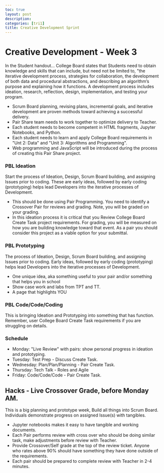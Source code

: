```yaml
---
toc: true
layout: post
description: 
categories: [tri1]
title: Creative Development Sprint
---
```


# Creative Development - Week 3
In the Student handout... College Board states that Students need to obtain knowledge and skills that can include, but need not be limited to, "the iterative development process, strategies for collaboration, the development of both data and procedural abstractions, and describing an algorithm’s purpose and explaining how it functions. A development process includes ideation, research, reflection, design, implementation, and testing your program.
- Scrum Board planning, revising plans, incremental goals, and iterative development are proven methods toward achieving a successful delivery.
- Pair Share team needs to work together to optimize delivery to Teacher. 
- Each student needs to become competent in HTML fragments, Jupyter Notebooks, and Python.
- Each student needs to learn and apply College Board requirements in "Unt 2: Data" and "Unit 3: Algorithms and Programming".  
- Web programming and JavaScript will be introduced during the process of creating this Pair Share project.

### PBL Ideation
Start the process of Ideation, Design, Scrum Board building, and assigning Issues prior to coding.  These are early ideas, followed by early coding (prototyping) helps lead Developers into the iterative processes of Development. 
- This should be done using Pair Programming.  You need to identify a Crossover Pair for reviews and grading.  Note, you will be graded on your grading.
- In this ideation process it is critical that you Review College Board Create Task project requirements.  For grading, you will be measured on how you are building knowledge toward that event.  As a pair you should consider this project as a viable option for your submittal.

### PBL Prototyping
The process of Ideation, Design, Scrum Board building, and assigning Issues prior to coding.  Early ideas, followed by early coding (prototyping) helps lead Developers into the iterative processes of Development.
- One unique idea, aka something useful to your pair and/or something that helps you in school
- Show case work and labs from TPT and TT.
- A page that highlights YOU

### PBL Code/Code/Coding
This is bringing Ideation and Prototyping into something that has function.  Remember, user College Board Create Task requirements if you are struggling on details.

### Schedule
- Monday: "Live Review" with pairs: show personal progress in ideation and prototyping.
- Tuesday: Test Prep - Discuss Create Task.  
- Wednesday: Plan/Plan/Planning - Pair Create Task.
- Thursday: Tech Talk - Roles and Agile
- Friday: Code/Code/Code - Pair Create Task.  

## Hacks - Live Crossover Grade, before Monday AM.
This is a big planning and prototype week,  Build all things into Scrum Board. Individuals demonstrate progress on assigned Issue(s) with tangibles.  
- Jupyter notebooks makes it easy to have tangible and working documents.  
- Each Pair performs review with cross over who should be doing similar task, make adjustments before review with Teacher.  
- Provide Crossover/Self grade at the top of the review ticket.  Anyone who rates above 90% should have something they have done outside of the requirements. 
- Each pair should be prepared to complete review with Teacher in 2-4 minutes.
